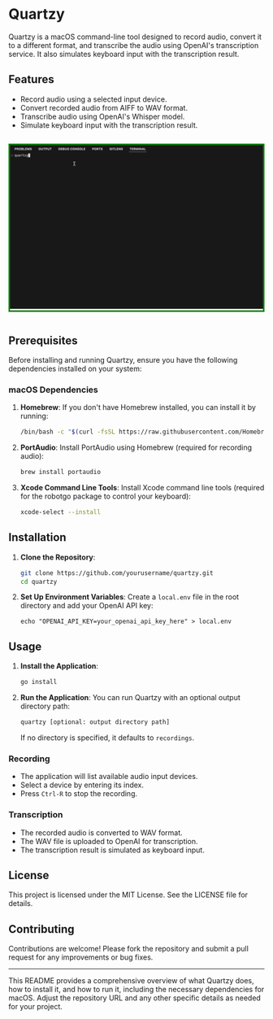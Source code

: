 # Quartzy

Quartzy is a macOS command-line tool designed to record audio, convert it to a different format, and transcribe the audio using OpenAI's transcription service. It also simulates keyboard input with the transcription result.

## Features

- Record audio using a selected input device.
- Convert recorded audio from AIFF to WAV format.
- Transcribe audio using OpenAI's Whisper model.
- Simulate keyboard input with the transcription result.

<p style="border: 3px solid green; display: inline-block;">
  <img src="assets/quartzy_demo.gif" alt="Quartzy Demo">
</p>

## Prerequisites

Before installing and running Quartzy, ensure you have the following dependencies installed on your system:

### macOS Dependencies

1. **Homebrew**: If you don't have Homebrew installed, you can install it by running:
   ```sh
   /bin/bash -c "$(curl -fsSL https://raw.githubusercontent.com/Homebrew/install/HEAD/install.sh)"
   ```
2. **PortAudio**: Install PortAudio using Homebrew (required for recording audio):
   ```sh
   brew install portaudio
   ```
3. **Xcode Command Line Tools**: Install Xcode command line tools (required for the robotgo package to control your keyboard):
   ```sh
   xcode-select --install
   ```

## Installation

1. **Clone the Repository**:
   ```sh
   git clone https://github.com/yourusername/quartzy.git
   cd quartzy
   ```
2. **Set Up Environment Variables**:
   Create a `local.env` file in the root directory and add your OpenAI API key:
   ```env
   echo "OPENAI_API_KEY=your_openai_api_key_here" > local.env
   ```

## Usage

1. **Install the Application**:
   ```sh
   go install
   ```

2. **Run the Application**:
   You can run Quartzy with an optional output directory path:
   ```sh
   quartzy [optional: output directory path]
   ```
   If no directory is specified, it defaults to `recordings`.

### Recording

- The application will list available audio input devices.
- Select a device by entering its index.
- Press `Ctrl-R` to stop the recording.

### Transcription

- The recorded audio is converted to WAV format.
- The WAV file is uploaded to OpenAI for transcription.
- The transcription result is simulated as keyboard input.

## License

This project is licensed under the MIT License. See the LICENSE file for details.

## Contributing

Contributions are welcome! Please fork the repository and submit a pull request for any improvements or bug fixes.

---

This README provides a comprehensive overview of what Quartzy does, how to install it, and how to run it, including the necessary dependencies for macOS. Adjust the repository URL and any other specific details as needed for your project.
